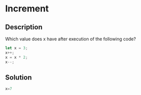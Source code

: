 # Increment

## Description

Which value does x have after execution of the following code?

```JavaScript
let x = 3;
x++;
x = x * 2;
x--;
```

## Solution

```JavaScript
x=7
```